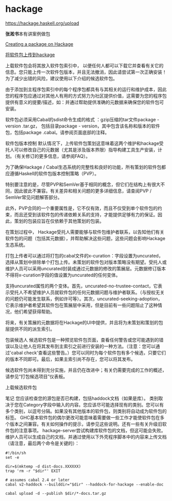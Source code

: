 # hackage





https://hackage.haskell.org/upload


**张淞书**本有讲案例做包


[Creating a package on Hackage](https://begriffs.com/posts/2014-10-25-creating-package-hackage.html)


[将软件包上传到hackage](https://svejcar.dev/posts/2020/02/29/uploading-package-to-hackage/)
























上载软件包会将其放入软件包索引中， 以便任何人都可以下载它并查看有关它的信息。您只能上传一次软件包版本，并且无法撤消，因此请尝试第一次正确安装！为了减少出错的风险，建议使用以下介绍的候选软件包。

由于添加到主程序包索引中的每个程序包都具有与其相关的运行和维护成本，因此您的程序包应通过对其他人有用的方式努力为社区提供价值，这需要为您的程序包提供有意义的提要/描述，如：并通过帮助提供准确的元数据来确保您的软件包可安装。

软件包必须采用Cabal的sdist命令生成的格式 ：gzip压缩的tar文件package - version .tar.gz， 包括目录package - version，其中包含该名称和版本的软件包，包括package .cabal。请参阅页面底部的注释。


软件包版本控制
默认情况下，上传软件包策划这意味着这两个维护和hackage受托人可以修改自己的元数据（尤其是涉及版本界限）指导构建工具生产安装，计划。（有关修订的更多信息，请参阅FAQ）。

为了确保Hackage / Cabal生态系统的完整性和良好的功能，所有策划的软件包都应遵循Haskell的软件包版本控制策略（PVP）。

特别要注意的是，尽管PVP和SemVer基于相同的概念，但它们在结构上有很大不同，因此彼此不兼容。有关差异和相关问题的更多详细信息，请查阅PVP / SemVer常见问题解答部分。

此外，PVP合同的一个重要属性是，它不仅有效，而且不仅受到单个软件包的约束，而且还受到该软件包的传递依赖关系的支持，才能提供足够有力的保证。因此，策划的包装应旨在仅依赖于其他策划的包装。

在策划过程中， Hackage受托人需要能够与软件包维护者联系，以告知他们有关软件包的问题（包括其元数据），并帮助解决这些问题，这些问题会影响Hackage生态系统。

打包上传者可以通过将打包的cabal文件的x-curation：字段设置为uncurated，选择从策划中排除单个打包上传。未策划的软件包对版本策略没有期望。受托人或维护人员可以采用uncurated封装成通过元数据的修改的策展层。元数据修订版本不得将x-curation字段的值设置为uncurated的任何变体。

支持uncurated属性的两个变体。首先，uncurated-no-trustee-contact，它表示受托人不希望维护人员就软件包的任何元数据问题与维护者联系。（与授权无关的问题仍可能发生联系，例如许可等）。其次，uncurated-seeking-adoption，它表示维护者希望其软件包在策展层中采用，但是目前有一些问题阻止了这种情况，他们希望获得帮助。

将来，有关策展的元数据将在Hackage的UI中提供，并且将为未策划和策划的包层提供不同的派生索引。



包装候选人
候选软件包是一种预览软件包页面，查看任何警告或您可能遇到的错误以及让他人在将其发布到主索引之前进行安装的一种方法。（注意：您可以通过'cabal check'查看这些警告。）您可以同时为每个软件包有多个候选，只要它们的版本不同即可。最后，如果主索引尚不存在，您可以将其发布。

候选软件包尚未得到充分实施，并且仍在改进中；有关仍需要完成的工作的概述，请参见“打包候选项目”仪表板。

上载候选软件包





笔记
您应该检查您的源包是否已构建，包括haddock文档（如果是库）。
类别取决于您在Category字段中输入的内容。您应该尽可能选择现有的类别。您可以有多个类别，以逗号分隔。如果没有其他版本的软件包，则类别将自动成为软件包的标签。
GHC基本软件包的偶尔更改可能意味着需要做一些工作才能使软件包在多个版本之间兼容。有关如何操作的提示，请参见这些说明。还有一些有关升级旧软件包的注意事项。
hackage-server尝试构建库软件包的文档，但这可能会失败。维护人员可以生成自己的文档，并通过使用以下外壳程序脚本中的内容来上传文档（请注意，最后两个命令是关键的）：





```
#!/bin/sh
set -e

dir=$(mktemp -d dist-docs.XXXXXX)
trap 'rm -r "$dir"' EXIT

# assumes cabal 2.4 or later
cabal v2-haddock --builddir="$dir" --haddock-for-hackage --enable-doc

cabal upload -d --publish $dir/*-docs.tar.gz
```

